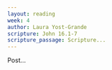 ```yaml
---
layout: reading
week: 4
author: Laura Yost-Grande
scripture: John 16.1-7
scripture_passage: Scripture...
---
```


Post...
